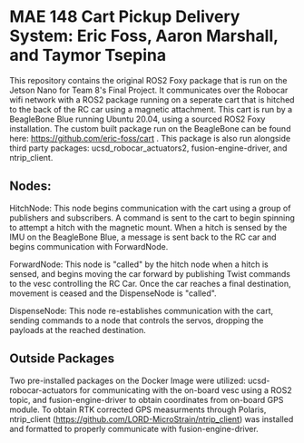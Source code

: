 # MAE 148 Cart Pickup Delivery System: Eric Foss, Aaron Marshall, and Taymor Tsepina

This repository contains the original ROS2 Foxy package that is run on the Jetson Nano for Team 8's Final Project. It communicates over the Robocar wifi network with a ROS2 package running on a seperate cart that is hitched to the back of the RC car using a magnetic attachment. This cart is run by a BeagleBone Blue running Ubuntu 20.04, using a sourced ROS2 Foxy installation. The custom built package run on the BeagleBone can be found here: https://github.com/eric-foss/cart . This package is also run alongside third party packages: ucsd_robocar_actuators2, fusion-engine-driver, and ntrip_client. 

## Nodes:
HitchNode: This node begins communication with the cart using a group of publishers and subscribers. A command is sent to the cart to begin spinning to attempt a hitch with the magnetic mount. When a hitch is sensed by the IMU on the BeagleBone Blue, a message is sent back to the RC car and begins communication with ForwardNode.

ForwardNode: This node is "called" by the hitch node when a hitch is sensed, and begins moving the car forward by publishing Twist commands to the vesc controlling the RC Car. Once the car reaches a final destination, movement is ceased and the DispenseNode is "called".

DispenseNode: This node re-establishes communication with the cart, sending commands to a node that controls the servos, dropping the payloads at the reached destination. 

## Outside Packages
Two pre-installed packages on the Docker Image were utilized: ucsd-robocar-actuators for communicating with the on-board vesc using a ROS2 topic, and fusion-engine-driver to obtain coordinates from on-board GPS module. To obtain RTK corrected GPS measurments through Polaris, ntrip_client (https://github.com/LORD-MicroStrain/ntrip_client) was installed and formatted to properly communicate with fusion-engine-driver. 



